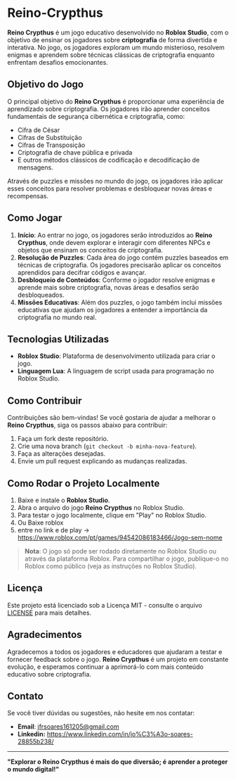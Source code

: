 # Reino-Crypthus

**Reino Crypthus** é um jogo educativo desenvolvido no **Roblox Studio**, com o objetivo de ensinar os jogadores sobre **criptografia** de forma divertida e interativa. No jogo, os jogadores exploram um mundo misterioso, resolvem enigmas e aprendem sobre técnicas clássicas de criptografia enquanto enfrentam desafios emocionantes. 

## Objetivo do Jogo

O principal objetivo do **Reino Crypthus** é proporcionar uma experiência de aprendizado sobre criptografia. Os jogadores irão aprender conceitos fundamentais de segurança cibernética e criptografia, como:

- Cifra de César
- Cifras de Substituição
- Cifras de Transposição
- Criptografia de chave pública e privada
- E outros métodos clássicos de codificação e decodificação de mensagens.

Através de puzzles e missões no mundo do jogo, os jogadores irão aplicar esses conceitos para resolver problemas e desbloquear novas áreas e recompensas.

## Como Jogar

1. **Início**: Ao entrar no jogo, os jogadores serão introduzidos ao **Reino Crypthus**, onde devem explorar e interagir com diferentes NPCs e objetos que ensinam os conceitos de criptografia.
2. **Resolução de Puzzles**: Cada área do jogo contém puzzles baseados em técnicas de criptografia. Os jogadores precisarão aplicar os conceitos aprendidos para decifrar códigos e avançar.
3. **Desbloqueio de Conteúdos**: Conforme o jogador resolve enigmas e aprende mais sobre criptografia, novas áreas e desafios serão desbloqueados.
4. **Missões Educativas**: Além dos puzzles, o jogo também inclui missões educativas que ajudam os jogadores a entender a importância da criptografia no mundo real.

## Tecnologias Utilizadas

- **Roblox Studio**: Plataforma de desenvolvimento utilizada para criar o jogo.
- **Linguagem Lua**: A linguagem de script usada para programação no Roblox Studio.

## Como Contribuir

Contribuições são bem-vindas! Se você gostaria de ajudar a melhorar o **Reino Crypthus**, siga os passos abaixo para contribuir:

1. Faça um fork deste repositório.
2. Crie uma nova branch (`git checkout -b minha-nova-feature`).
3. Faça as alterações desejadas.
4. Envie um pull request explicando as mudanças realizadas.

## Como Rodar o Projeto Localmente

1. Baixe e instale o **Roblox Studio**.
2. Abra o arquivo do jogo **Reino Crypthus** no Roblox Studio.
3. Para testar o jogo localmente, clique em "Play" no Roblox Studio.
4. Ou Baixe roblox
5. entre no link e de play -> https://www.roblox.com/pt/games/94542086183466/Jogo-sem-nome

> **Nota**: O jogo só pode ser rodado diretamente no Roblox Studio ou através da plataforma Roblox. Para compartilhar o jogo, publique-o no Roblox como público (veja as instruções no Roblox Studio).

## Licença

Este projeto está licenciado sob a Licença MIT - consulte o arquivo [LICENSE](LICENSE) para mais detalhes.

## Agradecimentos

Agradecemos a todos os jogadores e educadores que ajudaram a testar e fornecer feedback sobre o jogo. **Reino Crypthus** é um projeto em constante evolução, e esperamos continuar a aprimorá-lo com mais conteúdo educativo sobre criptografia.

## Contato

Se você tiver dúvidas ou sugestões, não hesite em nos contatar:

- **Email**: jfrsoares161205@gmail.com
- **Linkedin:** https://www.linkedin.com/in/jo%C3%A3o-soares-28855b238/

---

**"Explorar o Reino Crypthus é mais do que diversão; é aprender a proteger o mundo digital!"**
